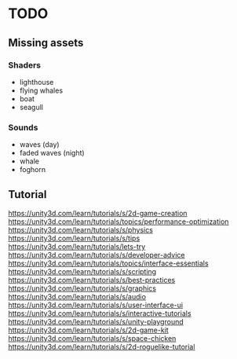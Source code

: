 # TODO

## Missing assets

### Shaders

* lighthouse
* flying whales
* boat
* seagull

### Sounds

* waves (day)
* faded waves (night)
* whale
* foghorn

## Tutorial

https://unity3d.com/learn/tutorials/s/2d-game-creation
https://unity3d.com/learn/tutorials/topics/performance-optimization
https://unity3d.com/learn/tutorials/s/physics
https://unity3d.com/learn/tutorials/s/tips
https://unity3d.com/learn/tutorials/lets-try
https://unity3d.com/learn/tutorials/s/developer-advice
https://unity3d.com/learn/tutorials/topics/interface-essentials
https://unity3d.com/learn/tutorials/s/scripting
https://unity3d.com/learn/tutorials/s/best-practices
https://unity3d.com/learn/tutorials/s/graphics
https://unity3d.com/learn/tutorials/s/audio
https://unity3d.com/learn/tutorials/s/user-interface-ui
https://unity3d.com/learn/tutorials/s/interactive-tutorials
https://unity3d.com/learn/tutorials/s/unity-playground
https://unity3d.com/learn/tutorials/s/2d-game-kit
https://unity3d.com/learn/tutorials/s/space-chicken
https://unity3d.com/learn/tutorials/s/2d-roguelike-tutorial